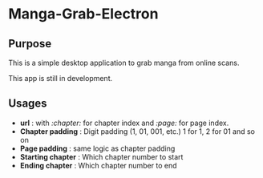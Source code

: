 # Manga-Grab-Electron

## Purpose
This is a simple desktop application to grab manga from online scans.

This app is still in development.

## Usages
* __url__ : with _:chapter:_ for chapter index and _:page:_ for page index.
* __Chapter padding__ : Digit padding (1, 01, 001, etc.) 1 for 1, 2 for 01 and so on
* __Page padding__ : same logic as chapter padding
* __Starting chapter__ : Which chapter number to start
* __Ending chapter__ : Which chapter number to end
